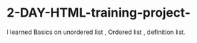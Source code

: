 # 2-DAY-HTML-training-project-
I learned Basics on unordered list , Ordered list , definition list.
